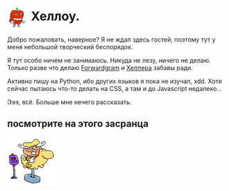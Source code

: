 # <img width="48" height="48" align="center" src='resources/pepperman_things.gif'> Хеллоу.
Добро пожаловать, наверное? Я не ждал здесь гостей, поэтому тут у меня небольшой творческий беспорядок.

Я тут особо ничем не занимаюсь. Никуда не лезу, ничего не делаю. Только разве что делаю [Forwardgram](https://github.com/cheat-r/forwardgram_discord) и [Хелпера](https://github.com/cheat-r/helperbot) забавы ради.

Активно пишу на Python, ибо других языков я пока не изучал, xdd. Хотя сейчас пытаюсь что-то делать на CSS, а там и до Javascript недалеко...

Эээ, всё. Больше мне нечего рассказать.
## посмотрите на этого засранца
<img src='resources/speed.gif'>
